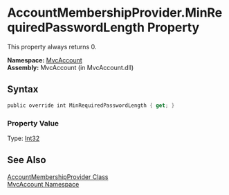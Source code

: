 AccountMembershipProvider.MinRequiredPasswordLength Property
============================================================
This property always returns 0.

**Namespace:** [MvcAccount][1]  
**Assembly:** MvcAccount (in MvcAccount.dll)

Syntax
------

```csharp
public override int MinRequiredPasswordLength { get; }
```

### Property Value
Type: [Int32][2]

See Also
--------
[AccountMembershipProvider Class][3]  
[MvcAccount Namespace][1]  

[1]: ../README.md
[2]: http://msdn2.microsoft.com/en-us/library/td2s409d
[3]: README.md